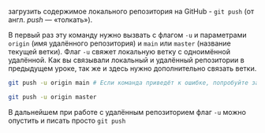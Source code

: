 загрузить содержимое локального репозитория на GitHub - `git push` (от англ. _push_ — «толкать»).

В первый раз эту команду нужно вызвать с флагом `-u` и параметрами `origin` (имя удалённого репозитория) и `main` или `master` (название текущей ветки). Флаг `-u` свяжет локальную ветку с одноимённой удалённой. Как вы связывали локальный и удалённый репозитории в предыдущем уроке, так же и здесь нужно дополнительно связать ветки.

``` bash
git push -u origin main # Если команда приведёт к ошибке, попробуйте заменить main на master. 
```

```bash
git push -u origin master
```

В дальнейшем при работе с удалённым репозиторием флаг `-u` можно опустить и писать просто `git push`